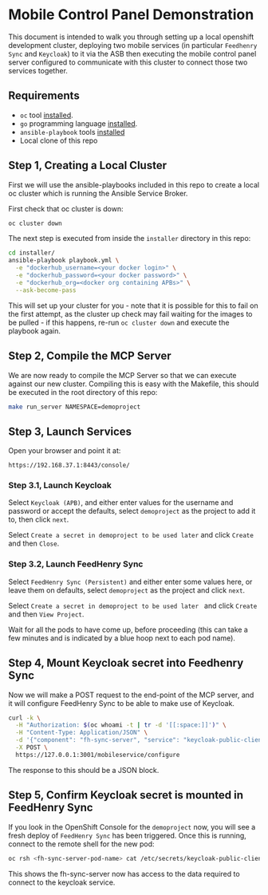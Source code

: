# Mobile Control Panel Demonstration
This document is intended to walk you through setting up a local openshift development cluster, deploying two mobile services (in particular `Feedhenry Sync` and `Keycloak`) to it via the ASB then executing the mobile control panel server configured to communicate with this cluster to connect those two services together.

## Requirements
- `oc` tool [installed](https://github.com/openshift/origin/releases/tag/v3.6.0).
- `go` programming language [installed](https://golang.org/dl/).
- `ansible-playbook` tools [installed](http://docs.ansible.com/ansible/latest/intro_installation.html)
- Local clone of this repo

## Step 1, Creating a Local Cluster
First we will use the ansible-playbooks included in this repo to create a local oc cluster which is running the Ansible Service Broker. 

First check that oc cluster is down:
```sh
oc cluster down
```

The next step is executed from inside the `installer` directory in this repo:
```sh
cd installer/
ansible-playbook playbook.yml \
  -e "dockerhub_username=<your docker login>" \
  -e "dockerhub_password=<your docker password>" \
  -e "dockerhub_org=<docker org containing APBs>" \
  --ask-become-pass
```

This will set up your cluster for you - note that it is possible for this to fail on the first attempt, as the cluster up check may fail waiting for the images to be pulled - if this happens, re-run `oc cluster down` and execute the playbook again.

## Step 2, Compile the MCP Server
We are now ready to compile the MCP Server so that we can execute against our new cluster. Compiling this is easy with the Makefile, this should be executed in the root directory of this repo:
```sh
make run_server NAMESPACE=demoproject
```

## Step 3, Launch Services
Open your browser and point it at:
```
https://192.168.37.1:8443/console/
```

### Step 3.1, Launch Keycloak
Select `Keycloak (APB)`, and either enter values for the username and password or accept the defaults, select `demoproject` as the project to add it to, then click `next`.

Select `Create a secret in demoproject to be used later` and click `Create` and then `Close`.

### Step 3.2, Launch FeedHenry Sync
Select `FeedHenry Sync (Persistent)` and either enter some values here, or leave them on defaults, select `demoproject` as the project and click `next`.

Select `Create a secret in demoproject to be used later ` and click `Create` and then `View Project`.

Wait for all the pods to have come up, before proceeding (this can take a few minutes and is indicated by a blue hoop next to each pod name).

## Step 4, Mount Keycloak secret into Feedhenry Sync
Now we will make a POST request to the end-point of the MCP server, and it will configure FeedHenry Sync to be able to make use of Keycloak.

```sh
curl -k \
  -H "Authorization: $(oc whoami -t | tr -d '[[:space:]]')" \
  -H "Content-Type: Application/JSON" \
  -d '{"component": "fh-sync-server", "service": "keycloak-public-client", "namespace": "demoproject"}' \
  -X POST \
  https://127.0.0.1:3001/mobileservice/configure
```

The response to this should be a JSON block. 

## Step 5, Confirm Keycloak secret is mounted in FeedHenry Sync
If you look in the OpenShift Console for the `demoproject` now, you will see a fresh deploy of `FeedHenry Sync` has been triggered. Once this is running, connect to the remote shell for the new pod:
```sh
oc rsh <fh-sync-server-pod-name> cat /etc/secrets/keycloak-public-client/installation
```

This shows the fh-sync-server now has access to the data required to connect to the keycloak service.